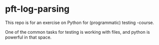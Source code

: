 # pft-log-parsing
This repo is for an exercise on Python for (programmatic) testing -course. 

One of the common tasks for testing is working with files, and python is powerful in that space. 
